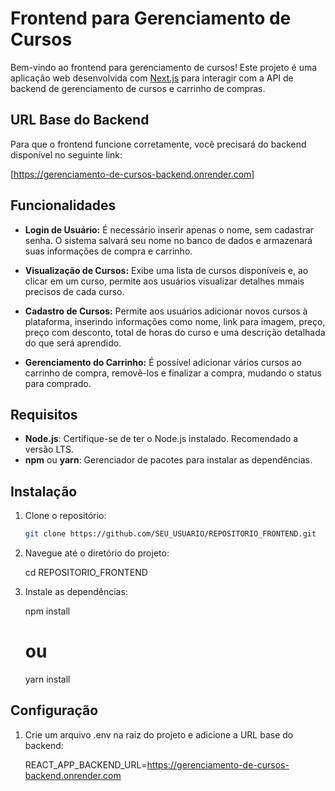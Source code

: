 # Frontend para Gerenciamento de Cursos

Bem-vindo ao frontend para gerenciamento de cursos! Este projeto é uma aplicação web desenvolvida com [Next.js](https://nextjs.org/docs) para interagir com a API de backend de gerenciamento de cursos e carrinho de compras.

## URL Base do Backend

Para que o frontend funcione corretamente, você precisará do backend disponível no seguinte link:

[https://gerenciamento-de-cursos-backend.onrender.com]

## Funcionalidades

- **Login de Usuário:** É necessário inserir apenas o nome, sem cadastrar senha. O sistema salvará seu nome no banco de dados e armazenará suas informações de compra e carrinho.

- **Visualização de Cursos:** Exibe uma lista de cursos disponíveis e, ao clicar em um curso, permite aos usuários visualizar detalhes mmais precisos de cada curso.

- **Cadastro de Cursos:** Permite aos usuários adicionar novos cursos à plataforma, inserindo informações como nome, link para imagem, preço, preço com desconto, total de horas do curso e uma descrição detalhada do que será aprendido.

- **Gerenciamento do Carrinho:** É possível adicionar vários cursos ao carrinho de compra, removê-los e finalizar a compra, mudando o status para comprado.


## Requisitos

- **Node.js**: Certifique-se de ter o Node.js instalado. Recomendado a versão LTS.
- **npm** ou **yarn**: Gerenciador de pacotes para instalar as dependências.

## Instalação

1. Clone o repositório:

   ```bash
   git clone https://github.com/SEU_USUARIO/REPOSITORIO_FRONTEND.git

2. Navegue até o diretório do projeto:
    
    cd REPOSITORIO_FRONTEND


3. Instale as dependências:

    npm install
    # ou
    yarn install


## Configuração 

1. Crie um arquivo .env na raiz do projeto e adicione a URL base do backend:
    
    REACT_APP_BACKEND_URL=https://gerenciamento-de-cursos-backend.onrender.com
